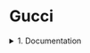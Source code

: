 # Gucci
<details>
      <summary>1. Documentation</summary>
      Test Plan
      
Test Cases
      
Traceability Matrix
</details>
